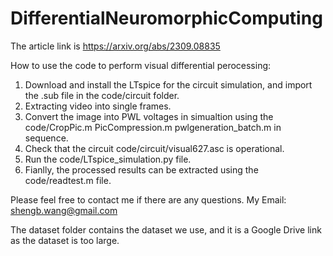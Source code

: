 # DifferentialNeuromorphicComputing
The article link is https://arxiv.org/abs/2309.08835

How to use the code to perform visual differential perocessing:
1. Download and install the LTspice for the circuit simulation, and import the .sub file in the code/circuit folder.
2. Extracting video into single frames.
3. Convert the image into PWL voltages in simualtion using the code/CropPic.m PicCompression.m pwlgeneration_batch.m in sequence.
4. Check that the circuit code/circuit/visual627.asc is operational.
5. Run the code/LTspice_simulation.py file.
6. Fianlly, the processed results can be extracted using the code/readtest.m file.

Please feel free to contact me if there are any questions. My Email: shengb.wang@gmail.com

The dataset folder contains the dataset we use, and it is a Google Drive link as the dataset is too large.
